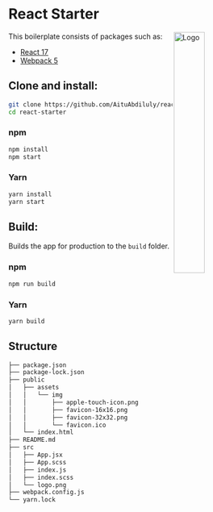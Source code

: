 # React Starter

<img alt="Logo" align="right" src="http://www.clker.com/cliparts/N/0/4/q/4/R/react-redux.svg.hi.png" width="35%" />

This boilerplate consists of packages such as:

- [React 17](https://reactjs.org/)
- [Webpack 5](https://webpack.js.org/)

## Clone and install:

```sh
git clone https://github.com/AituAbdiluly/react-starter.git
cd react-starter
```

### npm

```sh
npm install
npm start
```

### Yarn

```sh
yarn install
yarn start
```

## Build:

Builds the app for production to the `build` folder.

### npm

```sh
npm run build
```

### Yarn

```sh
yarn build
```

## Structure

```bash
├── package.json
├── package-lock.json
├── public
│   ├── assets
│   │   └── img
│   │       ├── apple-touch-icon.png
│   │       ├── favicon-16x16.png
│   │       ├── favicon-32x32.png
│   │       └── favicon.ico
│   └── index.html
├── README.md
├── src
│   ├── App.jsx
│   ├── App.scss
│   ├── index.js
│   ├── index.scss
│   └── logo.png
├── webpack.config.js
└── yarn.lock
```
